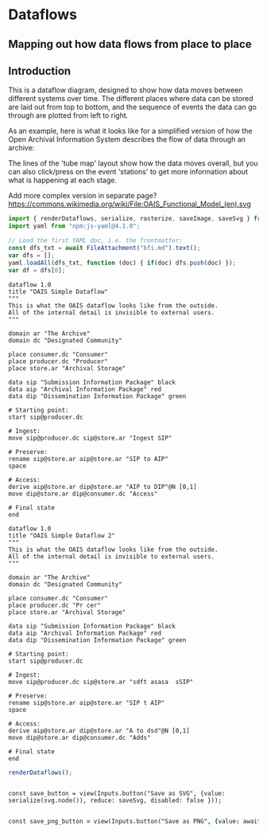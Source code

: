 # Dataflows
## Mapping out how data flows from place to place

## Introduction

This is a dataflow diagram, designed to show how data moves between different systems over time.  The different places where data can be stored are laid out from top to bottom, and the sequence of events the data can go through are plotted from left to right. 

As an example, here is what it looks like for a simplified version of how the Open Archival Information System describes the flow of data through an archive:

The lines of the 'tube map' layout show how the data moves overall, but you can also click/press on the event 'stations' to get more information about what is happening at each stage.

Add more complex version  in separate page?
 https://commons.wikimedia.org/wiki/File:OAIS_Functional_Model_(en).svg 
 


```js
import { renderDataflows, serialize, rasterize, saveImage, saveSvg } from "./dataflows.js";
import yaml from "npm:js-yaml@4.1.0";

// Load the first YAML doc, i.e. the frontmatter:
const dfs_txt = await FileAttachment("bfi.md").text();
var dfs = [];
yaml.loadAll(dfs_txt, function (doc) { if(doc) dfs.push(doc) });
var df = dfs[0];

```

```dataflow
dataflow 1.0
title "OAIS Simple Dataflow"
"""
This is what the OAIS dataflow looks like from the outside. 
All of the internal detail is invisible to external users.
"""

domain ar "The Archive"
domain dc "Designated Community"

place consumer.dc "Consumer"
place producer.dc "Producer"
place store.ar "Archival Storage"

data sip "Submission Information Package" black
data aip "Archival Information Package" red
data dip "Dissemination Information Package" green

# Starting point:
start sip@producer.dc

# Ingest:
move sip@producer.dc sip@store.ar "Ingest SIP"

# Preserve:
rename sip@store.ar aip@store.ar "SIP to AIP"
space

# Access:
derive aip@store.ar dip@store.ar "AIP to DIP"@N [0,1]
move dip@store.ar dip@consumer.dc "Access"

# Final state
end
```


```dataflow
dataflow 1.0
title "OAIS Simple Dataflow 2"
"""
This is what the OAIS dataflow looks like from the outside. 
All of the internal detail is invisible to external users.
"""

domain ar "The Archive"
domain dc "Designated Community"

place consumer.dc "Consumer"
place producer.dc "Pr cer"
place store.ar "Archival Storage"

data sip "Submission Information Package" black
data aip "Archival Information Package" red
data dip "Dissemination Information Package" green

# Starting point:
start sip@producer.dc

# Ingest:
move sip@producer.dc sip@store.ar "sdft asasa  sSIP"

# Preserve:
rename sip@store.ar aip@store.ar "SIP t AIP"
space

# Access:
derive aip@store.ar dip@store.ar "A to dsd"@N [0,1]
move dip@store.ar dip@consumer.dc "Adds"

# Final state
end
```


```js
renderDataflows();

```

```

const save_button = view(Inputs.button("Save as SVG", {value: serialize(svg.node()), reduce: saveSvg, disabled: false }));
```

```j

const save_png_button = view(Inputs.button("Save as PNG", {value: await rasterize(svg.node()), reduce: saveImage, disabled: false }));
```

